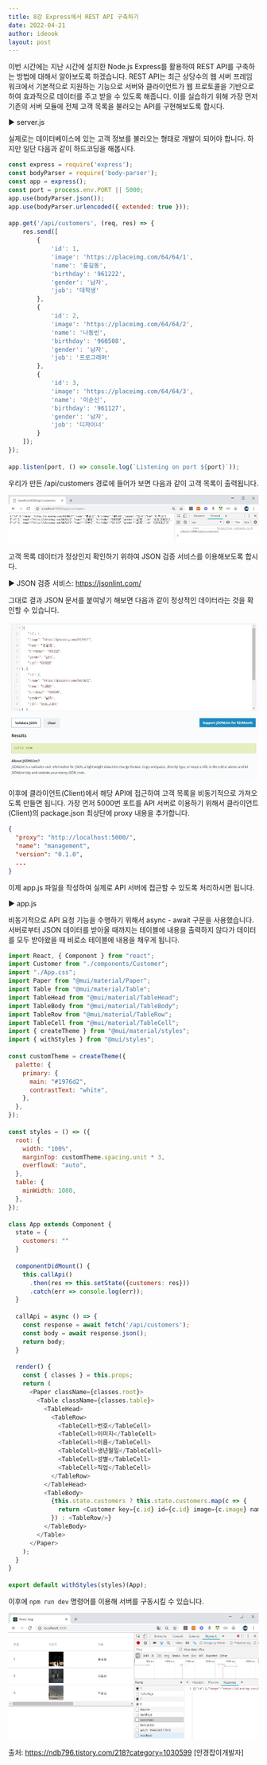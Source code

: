 ```yaml
---
title: 8강 Express에서 REST API 구축하기
date: 2022-04-21
author: ideook
layout: post
---
```


이번 시간에는 지난 시간에 설치한 Node.js Express를 활용하여 REST API를 구축하는 방법에 대해서 알아보도록 하겠습니다. REST API는 최근 상당수의 웹 서버 프레임워크에서 기본적으로 지원하는 기능으로 서버와 클라이언트가 웹 프로토콜을 기반으로 하여 효과적으로 데이터를 주고 받을 수 있도록 해줍니다. 이를 실습하기 위해 가장 먼저 기존의 서버 모듈에 전체 고객 목록을 불러오는 API를 구현해보도록 합시다.

▶ server.js

실제로는 데이터베이스에 있는 고객 정보를 불러오는 형태로 개발이 되어야 합니다. 하지만 일단 다음과 같이 하드코딩을 해봅시다.

```js
const express = require('express');
const bodyParser = require('body-parser');
const app = express();
const port = process.env.PORT || 5000;
app.use(bodyParser.json());
app.use(bodyParser.urlencoded({ extended: true }));

app.get('/api/customers', (req, res) => {
    res.send([
        {
            'id': 1,
            'image': 'https://placeimg.com/64/64/1',
            'name': '홍길동',
            'birthday': '961222',
            'gender': '남자',
            'job': '대학생'
        },
        {
            'id': 2,
            'image': 'https://placeimg.com/64/64/2',
            'name': '나동빈',
            'birthday': '960508',
            'gender': '남자',
            'job': '프로그래머'
        },
        {
            'id': 3,
            'image': 'https://placeimg.com/64/64/3',
            'name': '이순신',
            'birthday': '961127',
            'gender': '남자',
            'job': '디자이너'
        }
    ]);
});

app.listen(port, () => console.log(`Listening on port ${port}`));
```

우리가 만든 /api/customers 경로에 들어가 보면 다음과 같이 고객 목록이 출력됩니다.

![](images/2022-04-21-11-31-35.png)

고객 목록 데이터가 정상인지 확인하기 위하여 JSON 검증 서비스를 이용해보도록 합시다.

▶ JSON 검증 서비스: <https://jsonlint.com/>

그대로 결과 JSON 문서를 붙여넣기 해보면 다음과 같이 정상적인 데이터라는 것을 확인할 수 있습니다.

![](images/2022-04-21-11-31-40.png)

이후에 클라이언트(Client)에서 해당 API에 접근하여 고객 목록을 비동기적으로 가져오도록 만들면 됩니다. 가장 먼저 5000번 포트를 API 서버로 이용하기 위해서 클라이언트(Client)의 package.json 최상단에 proxy 내용을 추가합니다.

```json
{
  "proxy": "http://localhost:5000/",
  "name": "management",
  "version": "0.1.0",
  ...
}
```


이제 app.js 파일을 작성하여 실제로 API 서버에 접근할 수 있도록 처리하시면 됩니다.

▶ app.js

비동기적으로 API 요청 기능을 수행하기 위해서 async - await 구문을 사용했습니다. 서버로부터 JSON 데이터를 받아올 때까지는 테이블에 내용을 출력하지 않다가 데이터를 모두 받아왔을 때 비로소 테이블에 내용을 채우게 됩니다.

```js
import React, { Component } from "react";
import Customer from "./components/Customer";
import "./App.css";
import Paper from "@mui/material/Paper";
import Table from "@mui/material/Table";
import TableHead from "@mui/material/TableHead";
import TableBody from "@mui/material/TableBody";
import TableRow from "@mui/material/TableRow";
import TableCell from "@mui/material/TableCell";
import { createTheme } from "@mui/material/styles";
import { withStyles } from "@mui/styles";

const customTheme = createTheme({
  palette: {
    primary: {
      main: "#1976d2",
      contrastText: "white",
    },
  },
});

const styles = () => ({
  root: {
    width: "100%",
    marginTop: customTheme.spacing.unit * 3,
    overflowX: "auto",
  },
  table: {
    minWidth: 1080,
  },
});

class App extends Component {
  state = {
    customers: ""
  }

  componentDidMount() {
    this.callApi()
      .then(res => this.setState({customers: res}))
      .catch(err => console.log(err));
  }

  callApi = async () => {
    const response = await fetch('/api/customers');
    const body = await response.json();
    return body;
  }

  render() {
    const { classes } = this.props;
    return (
      <Paper className={classes.root}>
        <Table className={classes.table}>
          <TableHead>
            <TableRow>
              <TableCell>번호</TableCell>
              <TableCell>이미지</TableCell>
              <TableCell>이름</TableCell>
              <TableCell>생년월일</TableCell>
              <TableCell>성별</TableCell>
              <TableCell>직업</TableCell>
            </TableRow>
          </TableHead>
          <TableBody>
            {this.state.customers ? this.state.customers.map(c => {
              return <Customer key={c.id} id={c.id} image={c.image} name={c.name} birthday={c.birthday} gender={c.gender} job={c.job} />
            }) : <TableRow/>}
          </TableBody>
        </Table>
      </Paper>
    );
  }
}

export default withStyles(styles)(App);
```

이후에 `npm run dev` 명령어를 이용해 서버를 구동시킬 수 있습니다.

![](images/2022-04-21-11-35-17.png)

출처: https://ndb796.tistory.com/218?category=1030599 [안경잡이개발자]
